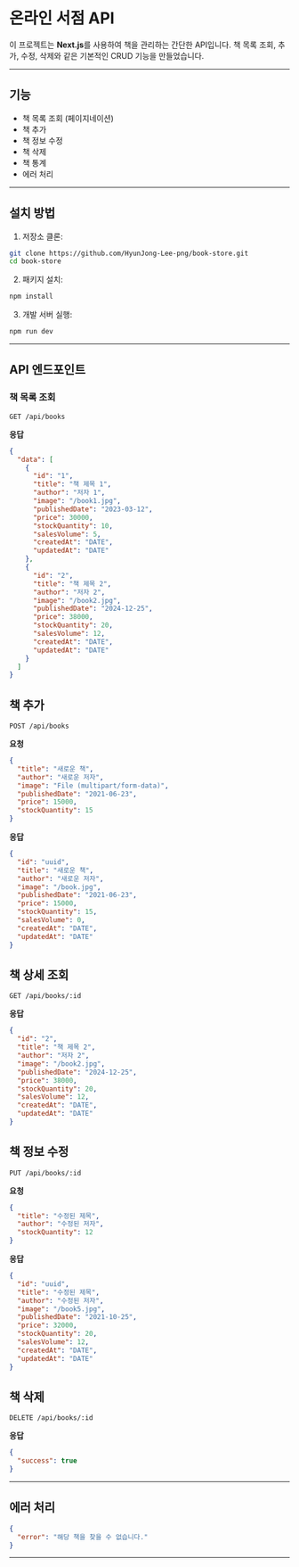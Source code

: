 # 온라인 서점 API

이 프로젝트는 **Next.js**를 사용하여 책을 관리하는 간단한 API입니다.
책 목록 조회, 추가, 수정, 삭제와 같은 기본적인 CRUD 기능을 만들었습니다.

---

## 기능

- 책 목록 조회 (페이지네이션)
- 책 추가
- 책 정보 수정
- 책 삭제
- 책 통계
- 에러 처리

---

## 설치 방법

1. 저장소 클론:

```bash
git clone https://github.com/HyunJong-Lee-png/book-store.git
cd book-store
```

2. 패키지 설치:

```bash
npm install
```

3. 개발 서버 실행:

```bash
npm run dev
```

---

## API 엔드포인트

### 책 목록 조회

```http
GET /api/books
```

**응답**

```json
{
  "data": [
    {
      "id": "1",
      "title": "책 제목 1",
      "author": "저자 1",
      "image": "/book1.jpg",
      "publishedDate": "2023-03-12",
      "price": 30000,
      "stockQuantity": 10,
      "salesVolume": 5,
      "createdAt": "DATE",
      "updatedAt": "DATE"
    },
    {
      "id": "2",
      "title": "책 제목 2",
      "author": "저자 2",
      "image": "/book2.jpg",
      "publishedDate": "2024-12-25",
      "price": 38000,
      "stockQuantity": 20,
      "salesVolume": 12,
      "createdAt": "DATE",
      "updatedAt": "DATE"
    }
  ]
}
```

## 책 추가

```http
POST /api/books
```

**요청**

```json
{
  "title": "새로운 책",
  "author": "새로운 저자",
  "image": "File (multipart/form-data)",
  "publishedDate": "2021-06-23",
  "price": 15000,
  "stockQuantity": 15
}
```

**응답**

```json
{
  "id": "uuid",
  "title": "새로운 책",
  "author": "새로운 저자",
  "image": "/book.jpg",
  "publishedDate": "2021-06-23",
  "price": 15000,
  "stockQuantity": 15,
  "salesVolume": 0,
  "createdAt": "DATE",
  "updatedAt": "DATE"
}
```

## 책 상세 조회

```http
GET /api/books/:id
```

**응답**

```json
{
  "id": "2",
  "title": "책 제목 2",
  "author": "저자 2",
  "image": "/book2.jpg",
  "publishedDate": "2024-12-25",
  "price": 38000,
  "stockQuantity": 20,
  "salesVolume": 12,
  "createdAt": "DATE",
  "updatedAt": "DATE"
}
```

## 책 정보 수정

```http
PUT /api/books/:id
```

**요청**

```json
{
  "title": "수정된 제목",
  "author": "수정된 저자",
  "stockQuantity": 12
}
```

**응답**

```json
{
  "id": "uuid",
  "title": "수정된 제목",
  "author": "수정된 저자",
  "image": "/book5.jpg",
  "publishedDate": "2021-10-25",
  "price": 32000,
  "stockQuantity": 20,
  "salesVolume": 12,
  "createdAt": "DATE",
  "updatedAt": "DATE"
}
```

## 책 삭제

```http
DELETE /api/books/:id
```

**응답**

```json
{
  "success": true
}
```

---

## 에러 처리

```json
{
  "error": "해당 책을 찾을 수 없습니다."
}
```

---
